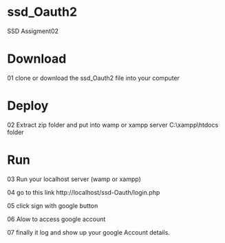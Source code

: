 # ssd_Oauth2
SSD Assigment02

# Download
01 clone or download the ssd_Oauth2 file into your computer

# Deploy
02 Extract zip folder and put into wamp or xampp server C:\xampp\htdocs folder 

# Run

03 Run your localhost server (wamp or xampp)

04 go to this link http://localhost/ssd-Oauth/login.php

05 click sign with google button 

06 Alow to access google account 

07 finally it log and show up your google Account details.




